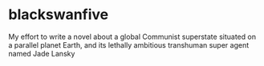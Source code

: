 # blackswanfive
My effort to write a novel about a global Communist superstate situated on a parallel planet Earth, and its lethally ambitious transhuman super agent named Jade Lansky
